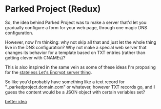 # Parked Project (Redux)

So, the idea behind Parked Project was to make a server that'd let you gradually configure a form for your web page, through one magic DNS configuration.

However, now I'm thinking: why not skip all that and just let the whole thing live in the DNS configuration? Why not make a special web server that changes its behavior for a template based on TXT entries (rather than getting clever with CNAMEs)?

This is also inspired in the same vein as some of these ideas I'm proposing for the [stateless Let's Encrypt server thing][SLET].

[SLET]: af61f26f-4813-4473-9550-cc038de75965.md

So like you'd probably have something like a text record for "_parkedproject.domain.com" or whatever, however TXT records go, and I guess the content would be a JSON object with certain veriables set?

[better idea](21ead467-7e7f-4be0-b9a7-caddf2f12731.md)
